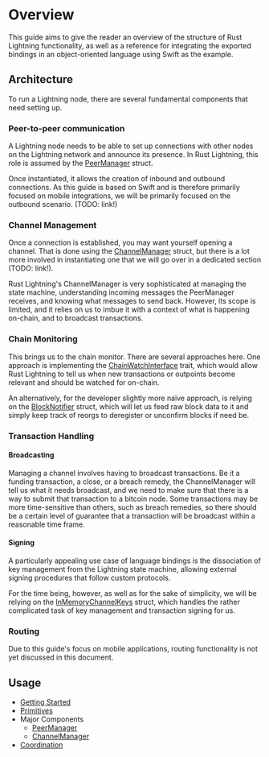 # Overview

This guide aims to give the reader an overview of the structure of Rust Lightning functionality,
as well as a reference for integrating the exported bindings in an object-oriented language using
Swift as the example.

## Architecture

To run a Lightning node, there are several fundamental components that need setting up.

### Peer-to-peer communication

A Lightning node needs to be able to set up connections with other nodes on the Lightning network
and announce its presence. In Rust Lightning, this role is assumed by the [PeerManager](https://docs.rs/lightning/0.0.11/lightning/ln/peer_handler/struct.PeerManager.html)
struct.

Once instantiated, it allows the creation of inbound and outbound connections. As this guide is
based on Swift and is therefore primarily focused on mobile integrations, we will be primarily
focused on the outbound scenario. (TODO: link!)

### Channel Management

Once a connection is established, you may want yourself opening a channel. That is done
using the [ChannelManager](https://docs.rs/lightning/0.0.11/lightning/ln/channelmanager/index.html)
struct, but there is a lot more involved in instantiating one that we will go over in a
dedicated section (TODO: link!).

Rust Lightning's ChannelManager is very sophisticated at managing the state machine,
understanding incoming messages the PeerManager receives, and knowing what messages to send back.
However, its scope is limited, and it relies on us to imbue it with a context of what is
happening on-chain, and to broadcast transactions. 

### Chain Monitoring

This brings us to the chain monitor. There are several approaches here. One approach is 
implementing the [ChainWatchInterface](https://docs.rs/lightning/0.0.11/lightning/chain/chaininterface/trait.ChainWatchInterface.html)
trait, which would allow Rust Lightning to tell us when new transactions or outpoints become
relevant and should be watched for on-chain.

An alternatively, for the developer slightly more naïve approach, is relying on the 
[BlockNotifier](https://docs.rs/lightning/0.0.11/lightning/chain/chaininterface/struct.BlockNotifier.html)
struct, which will let us feed raw block data to it and simply keep track of reorgs to deregister
or unconfirm blocks if need be.

### Transaction Handling

#### Broadcasting

Managing a channel involves having to broadcast transactions. Be it a funding transaction, a
close, or a breach remedy, the ChannelManager will tell us what it needs broadcast, and we
need to make sure that there is a way to submit that transaction to a bitcoin node. Some 
transactions may be more time-sensitive than others, such as breach remedies, so there should
be a certain level of guarantee that a transaction will be broadcast within a reasonable time frame.

#### Signing

A particularly appealing use case of language bindings is the dissociation of key management from
the Lightning state machine, allowing external signing procedures that follow custom protocols.

For the time being, however, as well as for the sake of simplicity, we will be relying on the
[InMemoryChannelKeys](https://docs.rs/lightning/0.0.11/lightning/chain/keysinterface/struct.InMemoryChannelKeys.html) struct,
which handles the rather complicated task of key management and transaction signing for us.

### Routing

Due to this guide's focus on mobile applications, routing functionality is not yet discussed
in this document.

## Usage

* [Getting Started](GettingStarted.md)
* [Primitives](Primitives.md)
* Major Components
    * [PeerManager](PeerManager.md)
    * [ChannelManager](ChannelManager.md)
* [Coordination](Coordination.md)